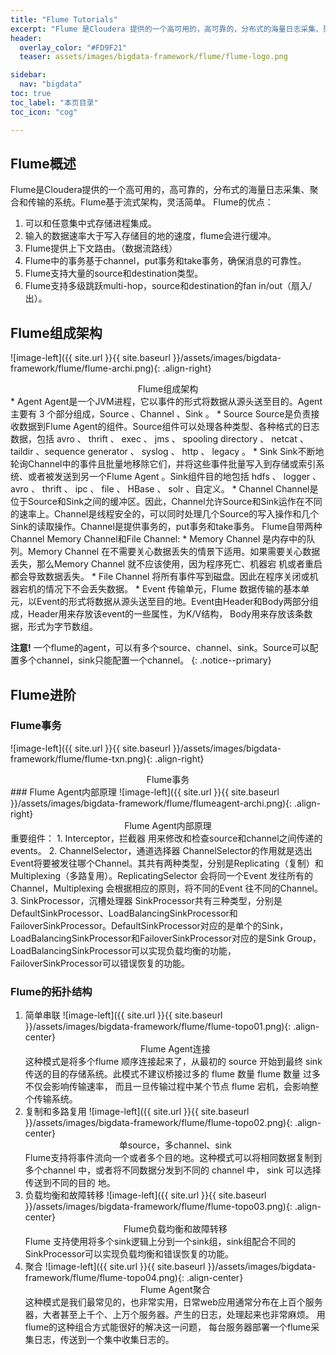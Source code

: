 ```yaml
---
title: "Flume Tutorials" 
excerpt: "Flume 是Cloudera 提供的一个高可用的，高可靠的，分布式的海量日志采集、聚合和传输的系统。Flume 基于流式架构，灵活简单。"
header:
  overlay_color: "#FD9F21"
  teaser: assets/images/bigdata-framework/flume/flume-logo.png

sidebar:
  nav: "bigdata"
toc: true
toc_label: "本页目录"
toc_icon: "cog"

---
```


## Flume概述
Flume是Cloudera提供的一个高可用的，高可靠的，分布式的海量日志采集、聚合和传输的系统。Flume基于流式架构，灵活简单。
Flume的优点：
1. 可以和任意集中式存储进程集成。
2. 输入的数据速率大于写入存储目的地的速度，flume会进行缓冲。
3. Flume提供上下文路由。（数据流路线）
4. Flume中的事务基于channel，put事务和take事务，确保消息的可靠性。
5. Flume支持大量的source和destination类型。
6. Flume支持多级跳跃multi-hop，source和destination的fan in/out（扇入/出）。

## Flume组成架构
![image-left]({{ site.url }}{{ site.baseurl }}/assets/images/bigdata-framework/flume/flume-archi.png){: .align-right}
<center>Flume组成架构</center>
* Agent  
Agent是一个JVM进程，它以事件的形式将数据从源头送至目的。Agent主要有 3 个部分组成，Source 、Channel 、Sink 。
* Source  
Source是负责接收数据到Flume Agent的组件。Source组件可以处理各种类型、各种格式的日志数据，包括 avro 、 thrift 、 exec 、 jms 、 spooling directory 、 netcat 、 taildir 、sequence generator 、 syslog 、 http 、 legacy 。
* Sink  
Sink不断地轮询Channel中的事件且批量地移除它们，并将这些事件批量写入到存储或索引系统、或者被发送到另一个Flume Agent 。Sink组件目的地包括 hdfs 、 logger 、 avro 、 thrift 、 ipc 、 file 、 HBase 、 solr 、自定义。
* Channel  
Channel是位于Source和Sink之间的缓冲区。因此，Channel允许Source和Sink运作在不同的速率上。Channel是线程安全的，可以同时处理几个Source的写入操作和几个Sink的读取操作。Channel是提供事务的，put事务和take事务。  
Flume自带两种Channel Memory Channel和File Channel: 
   * Memory Channel  
	是内存中的队列。Memory Channel 在不需要关心数据丢失的情景下适用。如果需要关心数据丢失，那么Memory Channel 就不应该使用，因为程序死亡、机器宕
	机或者重启都会导致数据丢失。
   * File Channel  
	将所有事件写到磁盘。因此在程序关闭或机器宕机的情况下不会丢失数据。
* Event  
传输单元，Flume 数据传输的基本单元，以Event的形式将数据从源头送至目的地。Event由Header和Body两部分组成，Header用来存放该event的一些属性，为K/V结构，
Body用来存放该条数据，形式为字节数组。

**注意!** 一个flume的agent，可以有多个source、channel、sink。Source可以配置多个channel，sink只能配置一个channel。
{: .notice--primary}

## Flume进阶

### Flume事务
![image-left]({{ site.url }}{{ site.baseurl }}/assets/images/bigdata-framework/flume/flume-txn.png){: .align-right}
<center>Flume事务</center>
### Flume Agent内部原理
![image-left]({{ site.url }}{{ site.baseurl }}/assets/images/bigdata-framework/flume/flumeagent-archi.png){: .align-right}
<center>Flume Agent内部原理</center>
重要组件：  
1. Interceptor，拦截器  
用来修改和检查source和channel之间传递的events。
2. ChannelSelector，通道选择器  
ChannelSelector的作用就是选出Event将要被发往哪个Channel。其共有两种类型，分别是Replicating（复制）和Multiplexing（多路复用）。ReplicatingSelector 会将同一个Event 发往所有的Channel，Multiplexing 会根据相应的原则，将不同的Event 往不同的Channel。
3. SinkProcessor，沉槽处理器  
SinkProcessor共有三种类型，分别是DefaultSinkProcessor、LoadBalancingSinkProcessor和FailoverSinkProcessor。DefaultSinkProcessor对应的是单个的Sink， LoadBalancingSinkProcessor和FailoverSinkProcessor对应的是Sink Group，LoadBalancingSinkProcessor可以实现负载均衡的功能，FailoverSinkProcessor可以错误恢复的功能。

### Flume的拓扑结构
1. 简单串联 
	![image-left]({{ site.url }}{{ site.baseurl }}/assets/images/bigdata-framework/flume/flume-topo01.png){: .align-center}
	<center>Flume Agent连接</center>
	这种模式是将多个flume 顺序连接起来了，从最初的 source 开始到最终 sink 传送的目的存储系统。此模式不建议桥接过多的 flume 数量 flume 数量 过多不仅会影响传输速率，
	而且一旦传输过程中某个节点 flume 宕机，会影响整个传输系统。
2. 复制和多路复用
	![image-left]({{ site.url }}{{ site.baseurl }}/assets/images/bigdata-framework/flume/flume-topo02.png){: .align-center}
	<center>单source，多channel、sink</center>
	Flume支持将事件流向一个或者多个目的地。这种模式可以将相同数据复制到多个channel 中，或者将不同数据分发到不同的 channel 中， sink 可以选择传送到不同的目的
	地。
3. 负载均衡和故障转移
	![image-left]({{ site.url }}{{ site.baseurl }}/assets/images/bigdata-framework/flume/flume-topo03.png){: .align-center}
	<center>Flume负载均衡和故障转移</center>
	Flume 支持使用将多个sink逻辑上分到一个sink组，sink组配合不同的SinkProcessor可以实现负载均衡和错误恢复的功能。
4. 聚合
	![image-left]({{ site.url }}{{ site.baseurl }}/assets/images/bigdata-framework/flume/flume-topo04.png){: .align-center}
	<center>Flume Agent聚合</center>
	这种模式是我们最常见的，也非常实用，日常web应用通常分布在上百个服务器，大者甚至上千个、上万个服务器。产生的日志，处理起来也非常麻烦。
	用flume的这种组合方式能很好的解决这一问题， 每台服务器部署一个flume采集日志，传送到一个集中收集日志的。



